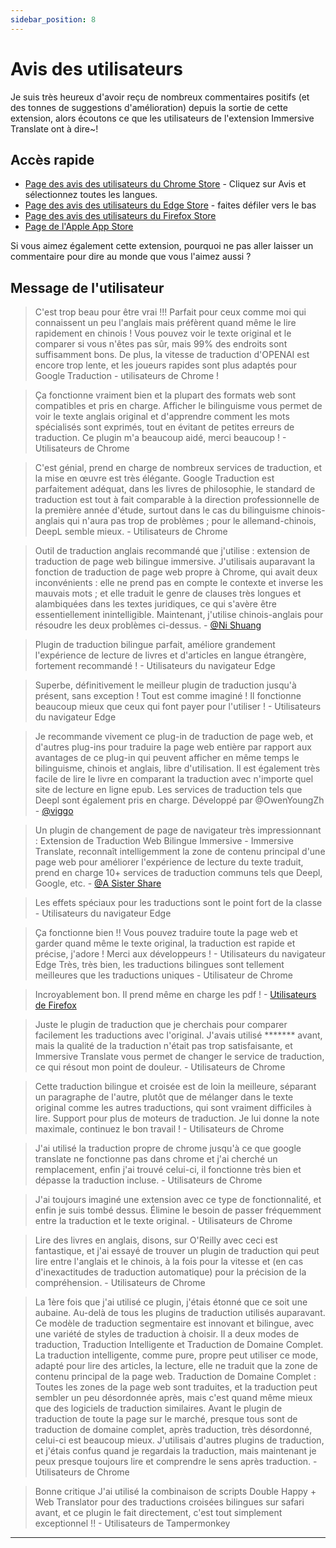 ```yaml
---
sidebar_position: 8
---
```


# Avis des utilisateurs

Je suis très heureux d'avoir reçu de nombreux commentaires positifs (et des tonnes de suggestions d'amélioration) depuis la sortie de cette extension, alors écoutons ce que les utilisateurs de l'extension Immersive Translate ont à dire\~!

## Accès rapide

- [Page des avis des utilisateurs du Chrome Store](https://chrome.google.com/webstore/detail/immersive-translate/bpoadfkcbjbfhfodiogcnhhhpibjhbnh) - Cliquez sur Avis et sélectionnez toutes les langues.
- [Page des avis des utilisateurs du Edge Store](https://microsoftedge.microsoft.com/addons/detail/amkbmndfnliijdhojkpoglbnaaahippg) - faites défiler vers le bas
- [Page des avis des utilisateurs du Firefox Store](https://addons.mozilla.org/en-US/firefox/addon/immersive-translate/reviews/)
- [Page de l'Apple App Store](https://apps.apple.com/app/id6447957425)

Si vous aimez également cette extension, pourquoi ne pas aller laisser un commentaire pour dire au monde que vous l'aimez aussi ?

## Message de l'utilisateur

> C'est trop beau pour être vrai !!! Parfait pour ceux comme moi qui connaissent un peu l'anglais mais préfèrent quand même le lire rapidement en chinois ! Vous pouvez voir le texte original et le comparer si vous n'êtes pas sûr, mais 99% des endroits sont suffisamment bons. De plus, la vitesse de traduction d'OPENAI est encore trop lente, et les joueurs rapides sont plus adaptés pour Google Traduction - utilisateurs de Chrome !

> Ça fonctionne vraiment bien et la plupart des formats web sont compatibles et pris en charge. Afficher le bilinguisme vous permet de voir le texte anglais original et d'apprendre comment les mots spécialisés sont exprimés, tout en évitant de petites erreurs de traduction. Ce plugin m'a beaucoup aidé, merci beaucoup ! - Utilisateurs de Chrome

> C'est génial, prend en charge de nombreux services de traduction, et la mise en œuvre est très élégante. Google Traduction est parfaitement adéquat, dans les livres de philosophie, le standard de traduction est tout à fait comparable à la direction professionnelle de la première année d'étude, surtout dans le cas du bilinguisme chinois-anglais qui n'aura pas trop de problèmes ; pour le allemand-chinois, DeepL semble mieux. - Utilisateurs de Chrome

> Outil de traduction anglais recommandé que j'utilise : extension de traduction de page web bilingue immersive. J'utilisais auparavant la fonction de traduction de page web propre à Chrome, qui avait deux inconvénients : elle ne prend pas en compte le contexte et inverse les mauvais mots ; et elle traduit le genre de clauses très longues et alambiquées dans les textes juridiques, ce qui s'avère être essentiellement inintelligible. Maintenant, j'utilise chinois-anglais pour résoudre les deux problèmes ci-dessus. - [@Ni Shuang](https://twitter.com/nishuang/status/1623576540389822465)

> Plugin de traduction bilingue parfait, améliore grandement l'expérience de lecture de livres et d'articles en langue étrangère, fortement recommandé ! - Utilisateurs du navigateur Edge

> Superbe, définitivement le meilleur plugin de traduction jusqu'à présent, sans exception ! Tout est comme imaginé ! Il fonctionne beaucoup mieux que ceux qui font payer pour l'utiliser ! - Utilisateurs du navigateur Edge

> Je recommande vivement ce plug-in de traduction de page web, et d'autres plug-ins pour traduire la page web entière par rapport aux avantages de ce plug-in qui peuvent afficher en même temps le bilinguisme, chinois et anglais, libre d'utilisation. Il est également très facile de lire le livre en comparant la traduction avec n'importe quel site de lecture en ligne epub. Les services de traduction tels que Deepl sont également pris en charge. Développé par @OwenYoungZh - [@viggo](https://twitter.com/decohack/status/1622175776274792449)

> Un plugin de changement de page de navigateur très impressionnant : Extension de Traduction Web Bilingue Immersive - Immersive Translate, reconnaît intelligemment la zone de contenu principal d'une page web pour améliorer l'expérience de lecture du texte traduit, prend en charge 10+ services de traduction communs tels que Deepl, Google, etc. - [@A Sister Share](https://twitter.com/abskoop/status/1619619066511241216)

> Les effets spéciaux pour les traductions sont le point fort de la classe - Utilisateurs du navigateur Edge

> Ça fonctionne bien !! Vous pouvez traduire toute la page web et garder quand même le texte original, la traduction est rapide et précise, j'adore ! Merci aux développeurs ! - Utilisateurs du navigateur Edge
> Très, très bien, les traductions bilingues sont tellement meilleures que les traductions uniques - Utilisateur de Chrome

> Incroyablement bon. Il prend même en charge les pdf ! - [Utilisateurs de Firefox](https://addons.mozilla.org/fr/firefox/addon/immersive-translate/reviews/1923696/)

> Juste le plugin de traduction que je cherchais pour comparer facilement les traductions avec l'original. J'avais utilisé \*\*\*\*\*\*\* avant, mais la qualité de la traduction n'était pas trop satisfaisante, et Immersive Translate vous permet de changer le service de traduction, ce qui résout mon point de douleur. - Utilisateurs de Chrome

> Cette traduction bilingue et croisée est de loin la meilleure, séparant un paragraphe de l'autre, plutôt que de mélanger dans le texte original comme les autres traductions, qui sont vraiment difficiles à lire. Support pour plus de moteurs de traduction. Je lui donne la note maximale, continuez le bon travail ! - Utilisateurs de Chrome

> J'ai utilisé la traduction propre de chrome jusqu'à ce que google translate ne fonctionne pas dans chrome et j'ai cherché un remplacement, enfin j'ai trouvé celui-ci, il fonctionne très bien et dépasse la traduction incluse. - Utilisateurs de Chrome

> J'ai toujours imaginé une extension avec ce type de fonctionnalité, et enfin je suis tombé dessus. Élimine le besoin de passer fréquemment entre la traduction et le texte original. - Utilisateurs de Chrome

> Lire des livres en anglais, disons, sur O'Reilly avec ceci est fantastique, et j'ai essayé de trouver un plugin de traduction qui peut lire entre l'anglais et le chinois, à la fois pour la vitesse et (en cas d'inexactitudes de traduction automatique) pour la précision de la compréhension. - Utilisateurs de Chrome

> La 1ère fois que j'ai utilisé ce plugin, j'étais étonné que ce soit une aubaine. Au-delà de tous les plugins de traduction utilisés auparavant. Ce modèle de traduction segmentaire est innovant et bilingue, avec une variété de styles de traduction à choisir. Il a deux modes de traduction, Traduction Intelligente et Traduction de Domaine Complet. La traduction intelligente, comme pure, propre peut utiliser ce mode, adapté pour lire des articles, la lecture, elle ne traduit que la zone de contenu principal de la page web. Traduction de Domaine Complet : Toutes les zones de la page web sont traduites, et la traduction peut sembler un peu désordonnée après, mais c'est quand même mieux que des logiciels de traduction similaires. Avant le plugin de traduction de toute la page sur le marché, presque tous sont de traduction de domaine complet, après traduction, très désordonné, celui-ci est beaucoup mieux. J'utilisais d'autres plugins de traduction, et j'étais confus quand je regardais la traduction, mais maintenant je peux presque toujours lire et comprendre le sens après traduction. - Utilisateurs de Chrome

> Bonne critique J'ai utilisé la combinaison de scripts Double Happy + Web Translator pour des traductions croisées bilingues sur safari avant, et ce plugin le fait directement, c'est tout simplement exceptionnel !! - Utilisateurs de Tampermonkey

---

<!-- Si vous avez quelque chose à dire que vous voulez que cela reste ici, [éditez](https://github.com/immersive-translate/immersive-translate/edit/main/docs/review.md) ce fichier source Github pour \~ -->
